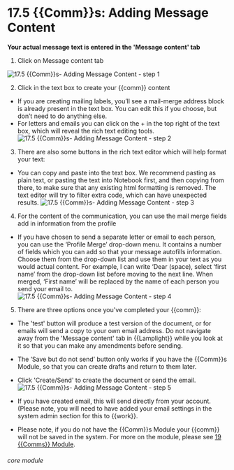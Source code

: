 # 17.5 {{Comm}}s: Adding Message Content

**Your actual message text is entered in the 'Message content' tab**

1. Click on Message content tab

![17.5 {{Comm}}s- Adding Message Content - step 1](17.5_Communications-_Adding_Message_Content_im_1.png)

2. Click in the text box to create your {{comm}} content
- If you are creating mailing labels, you’ll see a mail-merge address block is already present in the text box.  You can edit this if you choose, but don’t need to do anything else.
- For letters and emails you can click on the + in the top right of the text box, which will reveal the rich text editing tools.
![17.5 {{Comm}}s- Adding Message Content - step 2](17.5_Communications-_Adding_Message_Content_im_2.png)

3. There are also some buttons in the rich text editor which will help format your text:
- You can copy and paste into the text box. We recommend pasting as plain text, or pasting the text into Notebook first, and then copying from there, to make sure that any existing html formatting is removed. The text editor will try to filter extra code, which can have unexpected results. 
![17.5 {{Comm}}s- Adding Message Content - step 3](17.5_Communications-_Adding_Message_Content_im_3.png)

4. For the content of the communication, you can use the mail merge fields add in information from the profile 
- If you have chosen to send a separate letter or email to each person, you can use the ‘Profile Merge’ drop-down menu.  It contains a number of fields which you can add so that your message autofills information. Choose them from the drop-down list and use them in your text as you would actual content. For example, I can write ‘Dear (space), select ‘first name’ from the drop-down list before moving to the next line.  When merged, ‘First name’ will be replaced by the name of each person you send your email to.
![17.5 {{Comm}}s- Adding Message Content - step 4](17.5_Communications-_Adding_Message_Content_im_4.png)

5. There are three options once you&#039;ve completed your {{comm}}:
- The 'test' button will produce a test version of the document, or for emails will send a copy to your own email address. Do not navigate away from the 'Message content' tab in {{Lamplight}} while you look at it so that you can make any amendments before sending.
- The ‘Save but do not send’ button only works if you have the {{Comm}}s Module, so that you can create drafts and return to them later.
- Click 'Create/Send' to create the document or send the email.  
![17.5 {{Comm}}s- Adding Message Content - step 5](17.5_Communications-_Adding_Message_Content_im_5.png)

- If you have created email, this will send directly from your account. (Please note, you will need to have added your email settings in the system admin section for this to {{work}}.
  
- Please note, if you do not have the {{Comm}}s Module your {{comm}} will not be saved in the system. For more on the module, please see [19 {{Comms}} Module](https://lamplight.online/en/help/index/p/19).

###### core module
